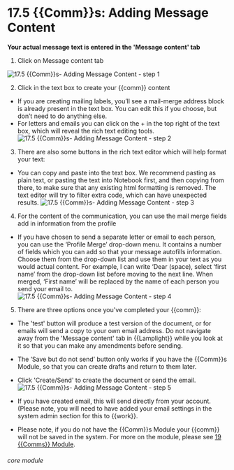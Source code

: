 # 17.5 {{Comm}}s: Adding Message Content

**Your actual message text is entered in the 'Message content' tab**

1. Click on Message content tab

![17.5 {{Comm}}s- Adding Message Content - step 1](17.5_Communications-_Adding_Message_Content_im_1.png)

2. Click in the text box to create your {{comm}} content
- If you are creating mailing labels, you’ll see a mail-merge address block is already present in the text box.  You can edit this if you choose, but don’t need to do anything else.
- For letters and emails you can click on the + in the top right of the text box, which will reveal the rich text editing tools.
![17.5 {{Comm}}s- Adding Message Content - step 2](17.5_Communications-_Adding_Message_Content_im_2.png)

3. There are also some buttons in the rich text editor which will help format your text:
- You can copy and paste into the text box. We recommend pasting as plain text, or pasting the text into Notebook first, and then copying from there, to make sure that any existing html formatting is removed. The text editor will try to filter extra code, which can have unexpected results. 
![17.5 {{Comm}}s- Adding Message Content - step 3](17.5_Communications-_Adding_Message_Content_im_3.png)

4. For the content of the communication, you can use the mail merge fields add in information from the profile 
- If you have chosen to send a separate letter or email to each person, you can use the ‘Profile Merge’ drop-down menu.  It contains a number of fields which you can add so that your message autofills information. Choose them from the drop-down list and use them in your text as you would actual content. For example, I can write ‘Dear (space), select ‘first name’ from the drop-down list before moving to the next line.  When merged, ‘First name’ will be replaced by the name of each person you send your email to.
![17.5 {{Comm}}s- Adding Message Content - step 4](17.5_Communications-_Adding_Message_Content_im_4.png)

5. There are three options once you&#039;ve completed your {{comm}}:
- The 'test' button will produce a test version of the document, or for emails will send a copy to your own email address. Do not navigate away from the 'Message content' tab in {{Lamplight}} while you look at it so that you can make any amendments before sending.
- The ‘Save but do not send’ button only works if you have the {{Comm}}s Module, so that you can create drafts and return to them later.
- Click 'Create/Send' to create the document or send the email.  
![17.5 {{Comm}}s- Adding Message Content - step 5](17.5_Communications-_Adding_Message_Content_im_5.png)

- If you have created email, this will send directly from your account. (Please note, you will need to have added your email settings in the system admin section for this to {{work}}.
  
- Please note, if you do not have the {{Comm}}s Module your {{comm}} will not be saved in the system. For more on the module, please see [19 {{Comms}} Module](https://lamplight.online/en/help/index/p/19).

###### core module
